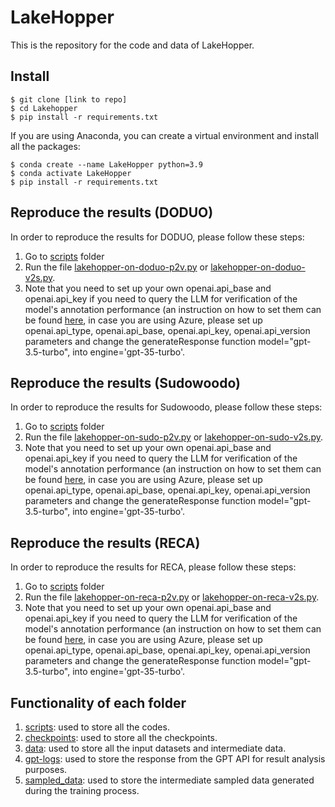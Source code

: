 # LakeHopper
This is the repository for the code and data of LakeHopper.

## Install

```console
$ git clone [link to repo]
$ cd Lakehopper
$ pip install -r requirements.txt 
```

If you are using Anaconda, you can create a virtual environment and install all the packages:

```console
$ conda create --name LakeHopper python=3.9
$ conda activate LakeHopper
$ pip install -r requirements.txt
```

## Reproduce the results (DODUO)

In order to reproduce the results for DODUO, please follow these steps:

1. Go to [scripts](./scripts) folder 
2. Run the file [lakehopper-on-doduo-p2v.py](./scripts/lakehopper-on-doduo-p2v.py) or [lakehopper-on-doduo-v2s.py](./scripts/lakehopper-on-doduo-v2s.py).
3. Note that you need to set up your own openai.api_base and openai.api_key if you need to query the LLM for verification of the model's annotation performance (an instruction on how to set them can be found [here](https://platform.openai.com/docs/api-reference/audio), in case you are using Azure, please set up openai.api_type, openai.api_base, openai.api_key, openai.api_version parameters and change the generateResponse function model="gpt-3.5-turbo", into engine='gpt-35-turbo'.

## Reproduce the results (Sudowoodo)

In order to reproduce the results for Sudowoodo, please follow these steps:

1. Go to [scripts](./scripts) folder 
2. Run the file [lakehopper-on-sudo-p2v.py](./scripts/lakehopper-on-sudo-p2v.py) or [lakehopper-on-sudo-v2s.py](./scripts/lakehopper-on-sudo-v2s.py).
3. Note that you need to set up your own openai.api_base and openai.api_key if you need to query the LLM for verification of the model's annotation performance (an instruction on how to set them can be found [here](https://platform.openai.com/docs/api-reference/audio), in case you are using Azure, please set up openai.api_type, openai.api_base, openai.api_key, openai.api_version parameters and change the generateResponse function model="gpt-3.5-turbo", into engine='gpt-35-turbo'.

## Reproduce the results (RECA)

In order to reproduce the results for RECA, please follow these steps:

1. Go to [scripts](./scripts) folder 
2. Run the file [lakehopper-on-reca-p2v.py](./scripts/lakehopper-on-reca-p2v.py) or [lakehopper-on-reca-v2s.py](./scripts/lakehopper-on-reca-v2s.py).
3. Note that you need to set up your own openai.api_base and openai.api_key if you need to query the LLM for verification of the model's annotation performance (an instruction on how to set them can be found [here](https://platform.openai.com/docs/api-reference/audio), in case you are using Azure, please set up openai.api_type, openai.api_base, openai.api_key, openai.api_version parameters and change the generateResponse function model="gpt-3.5-turbo", into engine='gpt-35-turbo'.

## Functionality of each folder
1. [scripts](./scripts): used to store all the codes.
2. [checkpoints](./checkpoints): used to store all the checkpoints.
3. [data](./data): used to store all the input datasets and intermediate data.
4. [gpt-logs](./gpt-logs): used to store the response from the GPT API for result analysis purposes.
5. [sampled_data](./sampled_data): used to store the intermediate sampled data generated during the training process.

